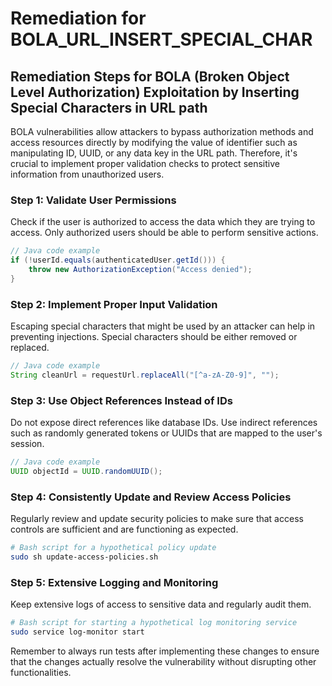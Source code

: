 # Remediation for BOLA_URL_INSERT_SPECIAL_CHAR

## Remediation Steps for BOLA (Broken Object Level Authorization) Exploitation by Inserting Special Characters in URL path

BOLA vulnerabilities allow attackers to bypass authorization methods and access resources directly by modifying the value of identifier such as manipulating ID, UUID, or any data key in the URL path. Therefore, it's crucial to implement proper validation checks to protect sensitive information from unauthorized users.

### Step 1: Validate User Permissions 

Check if the user is authorized to access the data which they are trying to access. Only authorized users should be able to perform sensitive actions. 

```java
// Java code example
if (!userId.equals(authenticatedUser.getId())) {
    throw new AuthorizationException("Access denied");
}
```

### Step 2: Implement Proper Input Validation

Escaping special characters that might be used by an attacker can help in preventing injections. Special characters should be either removed or replaced. 

```java
// Java code example
String cleanUrl = requestUrl.replaceAll("[^a-zA-Z0-9]", "");
```

### Step 3: Use Object References Instead of IDs

Do not expose direct references like database IDs. Use indirect references such as randomly generated tokens or UUIDs that are mapped to the user's session.

```java
// Java code example
UUID objectId = UUID.randomUUID();
```

### Step 4: Consistently Update and Review Access Policies

Regularly review and update security policies to make sure that access controls are sufficient and are functioning as expected.

```bash
# Bash script for a hypothetical policy update
sudo sh update-access-policies.sh
```

### Step 5: Extensive Logging and Monitoring

Keep extensive logs of access to sensitive data and regularly audit them. 

```bash
# Bash script for starting a hypothetical log monitoring service
sudo service log-monitor start
```

Remember to always run tests after implementing these changes to ensure that the changes actually resolve the vulnerability without disrupting other functionalities.